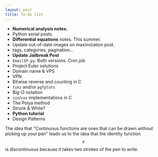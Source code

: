```yaml
---
layout: post
title: To-do list
---
```


* **Numerical analysis notes.**
* Python serial posts.
* **Differential equations** notes. This summer.
* Update out-of-date images on maximization post.
* tags, categories, pagination...
* **Update Jailbreak Post**
* `EmailIP.py`. Both versions. Cron job
* Project Euler solutions
* Domain name & VPS
* VPN
* Bitwise reverse and counting in C
* `tikz` and/or `pgfplots`
* Big-O notation
* `sin`/`cos` implementations in C
* The Polya method
* Strunk & White?
* **Python tutorial**
* Design Patterns

The idea that "Continuous functions are ones that can be drawn without picking up your pen" leads us to the idea that the identity function $$x$$ is discontinuous because it takes two strokes of the pen to write.
